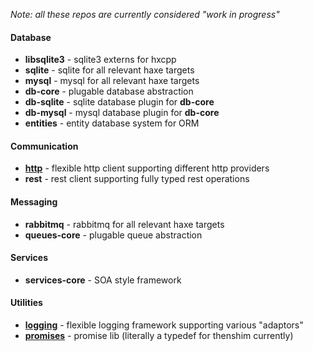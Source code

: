 _Note: all these repos are currently considered "work in progress"_

<h4>Database</h4>

- __libsqlite3__ - sqlite3 externs for hxcpp
- __sqlite__ - sqlite for all relevant haxe targets
- __mysql__ - mysql for all relevant haxe targets
- __db-core__ - plugable database abstraction
- __db-sqlite__ - sqlite database plugin for __db-core__
- __db-mysql__ - mysql database plugin for __db-core__
- __entities__ - entity database system for ORM

<h4>Communication</h4>

- [__http__](https://github.com/core-haxe/http) - flexible http client supporting different http providers
- __rest__ - rest client supporting fully typed rest operations

<h4>Messaging</h4>

- __rabbitmq__ - rabbitmq for all relevant haxe targets
- __queues-core__ - plugable queue abstraction

<h4>Services</h4>

- __services-core__ - SOA style framework

<h4>Utilities</h4>

- [__logging__](https://github.com/core-haxe/logging) - flexible logging framework supporting various "adaptors"
- [__promises__](https://github.com/core-haxe/promises) - promise lib (literally a typedef for thenshim currently)
